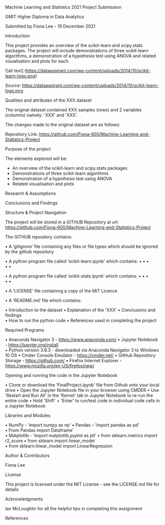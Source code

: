   
Machine Learning and Statistics 2021 Project Submission

GMIT Higher Diploma in Data Analytics

Submitted by Fiona Lee - 19 December 2021

Introduction

This project provides an overview of the scikit-learn and scipy.stats packages.  The project will include demonstrations of three scikit-learn algorithms, a demonstration of a hypothesis test using ANOVA and related visualisation and plots for each.


![alt text] (https://dataaspirant.com/wp-content/uploads/2014/10/scikit-learn-logo.png)

Source: https://dataaspirant.com/wp-content/uploads/2014/10/scikit-learn-logo.png

Qualities and attributes of the XXX dataset

The original dataset contained XXX samples (rows) and 2 variables (columns) namely: 'XXX' and 'XXX'.

The changes made to the original dataset are as follows:



Repository Link: https://github.com/Fiona-600/Machine-Learning-and-Statistics-Project


Purpose of the project

The elements explored will be:

- An overview of the scikit-learn and scipy.stats packages 
- Demonstrations of three scikit-learn algorithms
- Demonstration of a hypothesis test using ANOVA
- Related visualisation and plots 


Research & Assumptions




Conclusions and Findings



Structure & Project Navigation

The project will be stored in a GITHUB Repository at url: https://github.com/Fiona-600/Machine-Learning-and-Statistics-Project

The GITHUB repository contains:

• A ‘gitignore’ file containing any files or file types which should be ignored by the github repository

• A python program file called ‘scikit-learn.ipynb’ which contains:
  •
  •
  •   
  •
  •
  
• A python program file called ‘scikit-stats.ipynb’ which contains:
  •
  •
  •   
  •
  •  
  
• A ‘LICENSE’ file containing a copy of the MIT Licence

• A ‘README.md’ file which contains:

  •	Introduction to the dataset 
  •	Explanation of the 'XXX' 
  •	Conclusions and findings        
  •	How to run the python code
  •	References used in completing the project
  
  

Required Programs

•	Anaconda Navigator 3 - https://www.anaconda.com/
•	Jupyter Notebook - https://jupyter.org/install  
•	Python version 3.8.3 - downloaded via Anaconda Navigator 3 to Windows 10 OS
•	Cmder Console Emulator - https://cmder.net/
•	GitHub Repository Storage - https://github.com/
•	Firefox Internet Explorer - https://www.mozilla.org/en-US/firefox/new/


Opening and running the code in the Jupyter Notebook

•	Clone or download the 'FinalProject.ipynb' file from Github onto your local drive
•	Open the Jupyter Notebook file in your browser using CMDER
•	Use 'Restart and Run All' in the 'Kernel' tab in Jupyter Notebook to re-run the entire code
•	Hold 'Shift' + 'Enter' to run/test code in individual code cells in a Jupyter Notebook


Libraries and Modules

•	NumPy - ‘import numpy as np’
•	Pandas – ‘import pandas as pd’   
•	From Pandas import Dataframe’       
•	Matplotlib - ‘import matplotlib.pyplot as plt’
•	from sklearn.metrics import r2_score 
•	from sklearn import linear_model  
•	from sklearn.linear_model import LinearRegression  


Author & Contributors

Fiona Lee

License

This project is licensed under the MIT License - see the LICENSE.md file for details

Acknowledgments

Ian McLoughlin for all the helpful tips in completing this assignment

References


